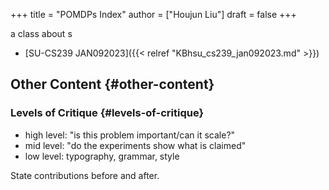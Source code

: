 +++
title = "POMDPs Index"
author = ["Houjun Liu"]
draft = false
+++

a class about s

-   [SU-CS239 JAN092023]({{< relref "KBhsu_cs239_jan092023.md" >}})


## Other Content {#other-content}


### Levels of Critique {#levels-of-critique}

-   high level: "is this problem important/can it scale?"
-   mid level: "do the experiments show what is claimed"
-   low level: typography, grammar, style

State contributions before and after.
